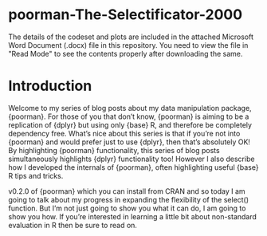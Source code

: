 # poorman-The-Selectificator-2000

The details of the codeset and plots are included in the attached Microsoft Word Document (.docx) file in this repository. 
You need to view the file in "Read Mode" to see the contents properly after downloading the same.


Introduction
===============

Welcome to my series of blog posts about my data manipulation package, {poorman}. For those of you that don’t know, {poorman} is aiming to be a replication of {dplyr} but using only {base} R, and therefore be completely dependency free. What’s nice about this series is that if you’re not into {poorman} and would prefer just to use {dplyr}, then that’s absolutely OK! By highlighting {poorman} functionality, this series of blog posts simultaneously highlights {dplyr} functionality too! However I also describe how I developed the internals of {poorman}, often highlighting useful {base} R tips and tricks.

v0.2.0 of {poorman} which you can install from CRAN and so today I am going to talk about my progress in expanding the flexibility of the select() function. But I’m not just going to show you what it can do, I am going to show you how. If you’re interested in learning a little bit about non-standard evaluation in R then be sure to read on.
